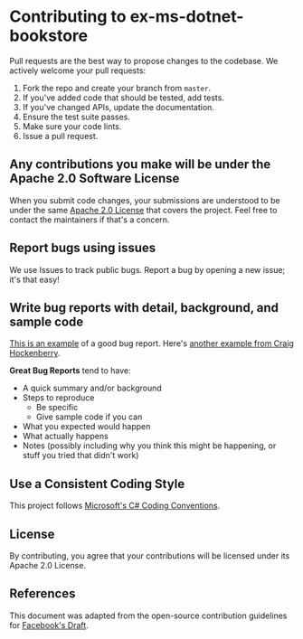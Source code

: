 # Contributing to ex-ms-dotnet-bookstore

Pull requests are the best way to propose changes to the codebase. We actively welcome your pull requests:

1. Fork the repo and create your branch from `master`.
2. If you've added code that should be tested, add tests.
3. If you've changed APIs, update the documentation.
4. Ensure the test suite passes.
5. Make sure your code lints.
6. Issue a pull request.

## Any contributions you make will be under the Apache 2.0 Software License
When you submit code changes, your submissions are understood to be under the same [Apache 2.0 License](https://www.apache.org/licenses/LICENSE-2.0.html) that covers the project. Feel free to contact the maintainers if that's a concern.

## Report bugs using issues
We use Issues to track public bugs. Report a bug by opening a new issue; it's that easy!

## Write bug reports with detail, background, and sample code
[This is an example](http://stackoverflow.com/q/12488905/180626) of a good bug report. Here's [another example from Craig Hockenberry](http://www.openradar.me/11905408).

**Great Bug Reports** tend to have:

- A quick summary and/or background
- Steps to reproduce
  - Be specific
  - Give sample code if you can
- What you expected would happen
- What actually happens
- Notes (possibly including why you think this might be happening, or stuff you tried that didn't work)

## Use a Consistent Coding Style
This project follows [Microsoft's C# Coding Conventions](https://docs.microsoft.com/en-us/dotnet/csharp/programming-guide/inside-a-program/coding-conventions).

## License
By contributing, you agree that your contributions will be licensed under its Apache 2.0 License.

## References
This document was adapted from the open-source contribution guidelines for [Facebook's Draft](https://github.com/facebook/draft-js/blob/a9316a723f9e918afde44dea68b5f9f39b7d9b00/CONTRIBUTING.md).
